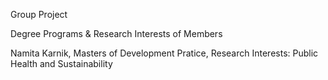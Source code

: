 Group Project

Degree Programs & Research Interests of Members

Namita Karnik, Masters of Development Pratice, Research Interests: Public Health and Sustainability
